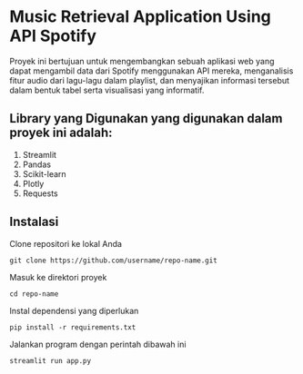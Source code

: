 # Music Retrieval Application Using API Spotify

Proyek ini bertujuan untuk mengembangkan sebuah aplikasi web yang dapat mengambil data dari Spotify menggunakan API mereka, menganalisis fitur audio dari lagu-lagu dalam playlist, dan menyajikan informasi tersebut dalam bentuk tabel serta visualisasi yang informatif.

## Library yang Digunakan yang digunakan dalam proyek ini adalah:
1. Streamlit
2. Pandas
3. Scikit-learn
4. Plotly
5. Requests

## Instalasi

Clone repositori ke lokal Anda

   ```
   git clone https://github.com/username/repo-name.git
   ```

Masuk ke direktori proyek

   ```
   cd repo-name
   ```

Instal dependensi yang diperlukan

   ```
   pip install -r requirements.txt

   ```

Jalankan program dengan perintah dibawah ini

   ```
   streamlit run app.py
   ```
